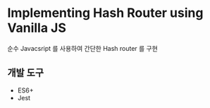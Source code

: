 # Implementing Hash Router using Vanilla JS

순수 Javacsript 를 사용하여 간단한 Hash router 를 구현

## 개발 도구

- ES6+
- Jest